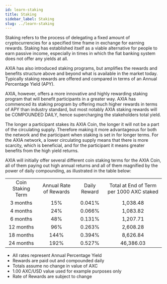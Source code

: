 ```yaml
---
id: learn-staking
title: Staking
sidebar_label: Staking
slug: ../learn-staking
---
```


Staking refers to the process of delegating a fixed amount of cryptocurrencies for a specified time frame in exchange for earning rewards. Staking has established itself as a viable alternative for people to earn passive income, especially in times in which the fiat banking system does not offer any yields at all.

AXIA has also introduced staking programs, but amplifies the rewards and benefits structure above and beyond what is available in the market today. Typically staking rewards are offered and compared in terms of an Annual Percentage Yield (APY). 

AXIA, however, offers a more  innovative and highly rewarding staking program that will benefit participants in a greater way. AXIA has commenced its staking program by offering much higher rewards in terms of APY than industry standard, but most notably AXIA staking rewards will be COMPOUNDED DAILY, hence supercharging the stakeholders total yield.

The longer a participant stakes its AXIA Coin, the longer it will not be a part of the circulating supply. Therefore making it more advantageous for both the network and the participant when staking is set in for longer terms. For the AXIA network, a lower circulating supply means that there is more scarcity, which is beneficial, and for the participant it means greater benefits from the high yield returns.

AXIA will initially offer several different coin staking terms for the AXIA Coin, all of them paying out high annual returns and all of them magnified by the power of daily compounding, as illustrated in the table below:

|               |                        |                             |         |
| :-----------: | :--------------------: | :-------------------------: | :-----: |
| Coin Staking Term  |     Annual Rate of Rewards       | Daily Reward | Total at End of Term per 1000 AXC staked |
|      3 months    |          15%           |           0.041%            |  1,038.48   |
|    4 months    |           24%           |            0.066%           |   1,083.82  |
|     6 months    |          48%          |           0.131%            |  1,207.71 |
|     12 months     |          96%          |           0.263%            |  2,608.28   |
|     18 months    |           144%        |           0.394%            |     8,626.84      |
|    24 months     |           192%         |          0.527%            |     46,386.03      |

* All rates represent Annual Percentage Yield 
* Rewards are paid out and compounded daily
* Totals assume no change in value of AXC 
* 1.00 AXC/USD value used for example purposes only
* Rate of Rewards are subject to change
